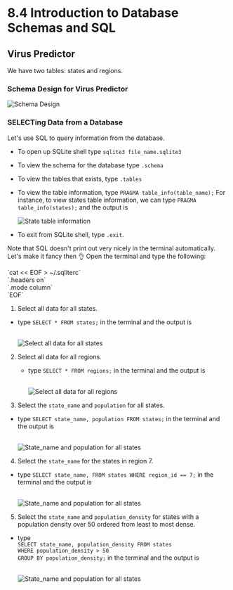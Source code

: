 
# 8.4 Introduction to Database Schemas and SQL

## Virus Predictor

We have two tables: states and regions.

### Schema Design for Virus Predictor
  ![Schema Design](./schema_virusPredictor.jpg)

### SELECTing Data from a Database

Let's use SQL to query information from the database.

* To open up SQLite shell type `sqlite3 file_name.sqlite3`
* To view the schema for the database type `.schema`
* To view the tables that exists, type `.tables`
* To view the table information, type `PRAGMA table_info(table_name);`
  For instance, to view states table information, we can type `PRAGMA table_info(states);` and the output is <p>
  ![State table information](./state_table_info.jpg)

* To exit from SQLite shell, type `.exit`.

Note that SQL doesn't print out very nicely in the terminal automatically. <br>Let's make it fancy then :ok_hand: Open the terminal and type the following:

<p>`cat << EOF > ~/.sqliterc`<br>
`.headers on`<br>
`.mode column`<br>
`EOF`</p>

1. Select all data for all states. <p>
  * type `SELECT * FROM states;` in the terminal and the output is <p><br>
  ![Select all data for all states](./states.jpg)</p>

2. Select all data for all regions. <p>
    * type `SELECT * FROM regions;` in the terminal and the output is <p><br>
    ![Select all data for all regions](./regions.jpg)</p>

3. Select the `state_name` and `population` for all states.

  * type `SELECT state_name, population FROM states;` in the terminal and the output is <p><br>
  ![State_name and population for all states](./three.jpg)</p>

4. Select the `state_name` for the states in region 7.

  * type `SELECT state_name, FROM states WHERE region_id == 7;` in the terminal and the output is <p><br>
  ![State_name and population for all states](./region_7.jpg)</p>

5. Select the `state_name` and `population_density` for states with a population density over 50 ordered from least to most dense.

  * type <br>
  `SELECT state_name, population_density FROM states`             <br> `WHERE population_density > 50`<br>
  `GROUP BY population_density;` in the terminal and the output is <p><br>
  ![State_name and population for all states](./population_density.jpg)</p>

<!-- REFLECTION

What are databases for?
 A database is the place that you can store data in a structured way so that it can be easily searched and accessed in the future.

What is a one-to-many relationship?

What is a primary key? What is a foreign key? How can you determine which is which?
Primary key is
Foreign Key is

How can you select information out of a SQL database? What are some general guidelines for that? -->
